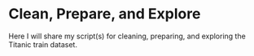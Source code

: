 # Clean, Prepare, and Explore

Here I will share my script(s) for cleaning, preparing, and exploring the Titanic train dataset.
